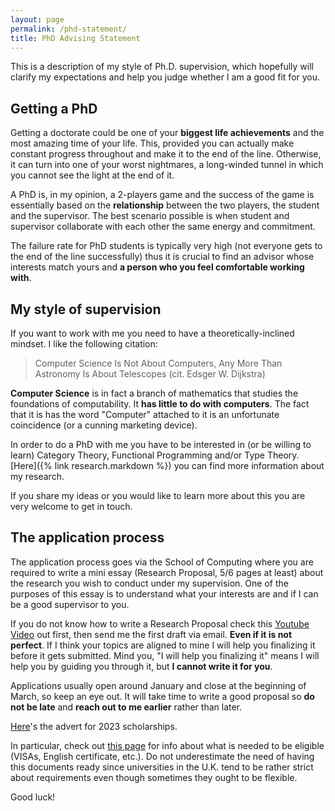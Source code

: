 ```yaml
---
layout: page
permalink: /phd-statement/
title: PhD Advising Statement
---
```

This is a description of my style of Ph.D. supervision, which hopefully will
clarify my expectations and help you judge whether I am a good fit for you.

## Getting a PhD
Getting a doctorate could be one of your **biggest life achievements** and the
most amazing time of your life. This, provided you can actually make constant
progress throughout and make it to the end of the line. Otherwise, it can turn
into one of your worst nightmares, a long-winded tunnel in which you cannot see
the light at the end of it. 

A PhD is, in my opinion, a 2-players game and the success of the game is
essentially based on the **relationship** between the two players, the student
and the supervisor. The best scenario possible is when student and supervisor
collaborate with each other the same energy and commitment.

The failure rate for PhD students is typically very high (not everyone gets
to the end of the line successfully) thus it is crucial to find an advisor
whose interests match yours and **a person who you feel comfortable working
with**. 

## My style of supervision
If you want to work with me you need to have a theoretically-inclined mindset. I like the following citation:  

> Computer Science Is Not About Computers, Any More Than Astronomy Is About Telescopes (cit. Edsger W. Dijkstra)

**Computer Science** is in fact a branch of mathematics that studies the
foundations of computability. It **has little to do with computers**. The fact
that it is has the word "Computer" attached to it is an unfortunate coincidence
(or a cunning marketing device). 

In order to do a PhD with me you have to be interested in (or be willing to
learn) Category Theory, Functional Programming and/or Type Theory. [Here]({%
link research.markdown %}) you can find more information about my research.

If you share my ideas or you would like to learn more about this you are very
welcome to get in touch. 

## The application process
The application process goes via the School of Computing where you are required
to write a mini essay (Research Proposal, 5/6 pages at least) about the research
you wish to conduct under my supervision. One of the purposes of this essay is
to understand what your interests are and if I can be a good supervisor to you.

If you do not know how to write a Research Proposal check this [Youtube
Video](https://www.youtube.com/watch?v=s5nLdm4Dt-0) out first, then send me the
first draft via email. **Even if it is not perfect**. If I think your topics are
aligned to mine I will help you finalizing it before it gets submitted.  Mind
you, "I will help you finalizing it" means I will help you by guiding you
through it, but **I cannot write it for you**. 

Applications usually open around January and close at the beginning of March, so
keep an eye out. It will take time to write a good proposal so **do not be
late** and **reach out to me earlier** rather than later. 

[Here](/assets/phd-advert-2023.txt)'s the advert for 2023 scholarships. 

In particular, check out [this
page](https://www.kent.ac.uk/courses/postgraduate/283/computer-science) for info
about what is needed to be eligible (VISAs, English certificate, etc.). Do not
underestimate the need of having this documents ready since universities in the
U.K. tend to be rather strict about requirements even though sometimes they
ought to be flexible. 

Good luck! 
